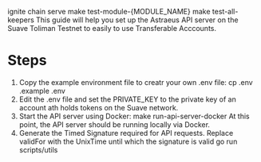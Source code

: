 ignite chain serve
make test-module-{MODULE_NAME}
make test-all-keepers
This guide will help you set up the Astraeus API server on the Suave Toliman Testnet to easily to use Transferable Acccounts.
# Steps
1. Copy the example environment file to creatr your own .env file:
   cp .env .example .env
2. Edit the .env file and set the PRIVATE_KEY to the private key of an account ath holds tokens on the Suave network.
3. Start the API server using Docker:
  make run-api-server-docker
At this point, the API server should be running locally via Docker.
4. Generate the Timed Signature required for API requests. Replace validFor with the UnixTime until which the signature is valid
   go run scripts/utils
